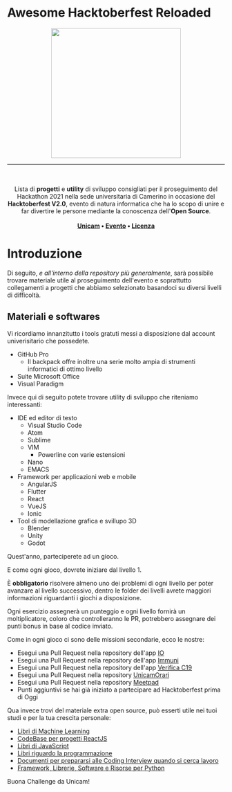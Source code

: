 # Awesome Hacktoberfest Reloaded
<p align="center">
<img src="https://raw.githubusercontent.com/sindresorhus/awesome/master/media/logo.png" height="300">
</p>

---

<p align="center">
<br><br>
    Lista di <b>progetti</b> e <b>utility</b> di sviluppo consigliati per il proseguimento del Hackathon 2021 nella sede universitaria di Camerino in occasione del <b>Hacktoberfest V2.0</b>, evento di natura informatica che ha lo scopo di unire e far divertire le persone mediante la conoscenza dell'<b>Open Source</b>.  
    <br><br><b>
<a href="https://www.unicam.it/">Unicam</a> • 
<a href="https://hacktoberfest.digitalocean.com/">Evento</a> • 
<a href="https://it.wikipedia.org/wiki/Licenza_MIT">Licenza</a>
</b></p>

Introduzione
====

Di seguito, *e all'interno della repository più generalmente*, sarà possibile trovare materiale utile al proseguimento dell'evento e soprattutto collegamenti a progetti che abbiamo selezionato basandoci su diversi livelli di difficoltà.

Materiali e softwares
---
Vi ricordiamo innanzitutto i tools gratuti messi a disposizione dal account univerisitario che possedete.

* GitHub Pro
   * Il backpack offre inoltre una serie molto ampia di strumenti informatici di ottimo livello
* Suite Microsoft Office
* Visual Paradigm

Invece qui di seguito potete trovare utility di sviluppo che riteniamo interessanti:

* IDE ed editor di testo
  * Visual Studio Code
  * Atom
  * Sublime
  * VIM
    * Powerline con varie estensioni
  * Nano
  * EMACS
* Framework per applicazioni web e mobile
  * AngularJS
  * Flutter
  * React
  * VueJS
  * Ionic
* Tool di modellazione grafica e svillupo 3D
  * Blender
  * Unity
  * Godot

Quest'anno, parteciperete ad un gioco.

<!-- <p align="center"><img src="https://i.pinimg.com/originals/db/cf/a9/dbcfa9d4bf9524ba3f42c0ac42358fa6.jpg" /></p> -->

E come ogni gioco, dovrete iniziare dal livello 1.

È **obbligatorio** risolvere almeno uno dei problemi di ogni livello per poter avanzare al livello successivo, dentro le folder dei livelli avrete maggiori informazioni riguardanti i giochi a disposizione.

Ogni esercizio assegnerà un punteggio e ogni livello fornirà un moltiplicatore, coloro che controlleranno le PR, potrebbero assegnare dei punti bonus in base al codice inviato.

Come in ogni gioco ci sono delle missioni secondarie, ecco le nostre:
* Esegui una Pull Request nella repository dell'app [IO](https://github.com/pagopa)
* Esegui una Pull Request nella repository dell'app [Immuni](https://github.com/immuni-app)
* Esegui una Pull Request nella repository dell'app [Verifica C19](https://github.com/ministero-salute/it-dgc-verificaC19-android)
* Esegui una Pull Request nella repository [UnicamOrari](https://github.com/ZamponiMarco/UnicamOrari)
* Esegui una Pull Request nella repository [Meetpad](https://github.com/regione-marche/meetpad-public)
* Punti aggiuntivi se hai già iniziato a partecipare ad Hacktoberfest prima di Oggi

Qua invece trovi del materiale extra open source, può esserti utile nei tuoi studi e per la tua crescita personale:
* [Libri di Machine Learning](https://github.com/Nyandwi/machine_learning_complete)
* [CodeBase per progetti ReactJS](https://github.com/reacttips-dev/codebases)
* [Libri di JavaScript](https://github.com/getify/You-Dont-Know-JS)
* [Libri riguardo la programmazione](https://github.com/EbookFoundation/free-programming-books)
* [Documenti per prepararsi alle Coding Interview quando si cerca lavoro](https://github.com/jwasham/coding-interview-university)
* [Framework, Librerie, Software e Risorse per Python](https://github.com/vinta/awesome-python)

Buona Challenge da Unicam!
